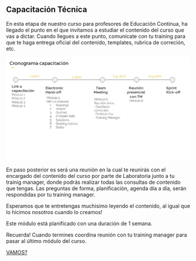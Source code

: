
## Capacitación Técnica

En esta etapa de nuestro curso para profesores de Educación Continua, ha llegado el punto en el que invitamos a estudiar el contenido del curso que vas a dictar.
Cuando llegues a este punto, comunícate con tu training para que te haga entrega oficial del contenido, templates, rubrica de correción, etc.

![Diagrama](Diapositiva5.JPG)

En paso posterior es será una reunión en la cual te reunirás con el encargado del contenido del curso por parte de Laboratoria junto a tu trainig manager, donde podrás realizar todas las consultas de contenido que tengas.
Las preguntas de forma, planificación, agenda día a día, serán respondidas por tu training manager.

Esperamos que te entretengas muchisimo leyendo el contenido, al igual que lo hicimos nosotros cuando lo creamos!

Este módulo está planificado con una duración de 1 semana.

Recuerda! Cuando termines coordina reunión con tu training manager para pasar al último módulo del curso.


[VAMOS?](../06-reuniontm/listareunion.md)
